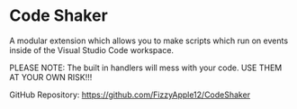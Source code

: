 # Code Shaker

A modular extension which allows you to make scripts which run on events inside of the Visual Studio Code workspace.

PLEASE NOTE: The built in handlers will mess with your code. USE THEM AT YOUR OWN RISK!!!

GitHub Repository: https://github.com/FizzyApple12/CodeShaker